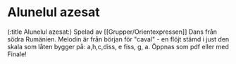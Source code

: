 # Alunelul azesat

(:title Alunelul azesat:)
Spelad av [[Grupper/Orientexpressen]] Dans från södra Rumänien. Melodin är från början för "caval" - en flöjt stämd i just den skala som låten bygger på: a,h,c,diss, e fiss, g, a. Öppnas som pdf eller med Finale!
